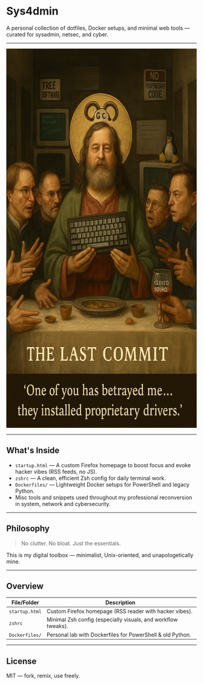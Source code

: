 # Sys4dmin

A personal collection of dotfiles, Docker setups, and minimal web tools —  
curated for sysadmin, netsec, and cyber.

---

<img src="https://github.com/tximista64/Sys4dmin/blob/master/Dalastcommit.png" alt="Dalastcommit.png" style="height: 1000px; width: 1000px;" />

---

## What's Inside

- `startup.html` — A custom Firefox homepage to boost focus and evoke hacker vibes (RSS feeds, no JS).
- `zshrc` — A clean, efficient Zsh config for daily terminal work.
- `Dockerfiles/` — Lightweight Docker setups for PowerShell and legacy Python.
- Misc tools and snippets used throughout my professional reconversion in system, network and cybersecurity.

---

## Philosophy

> No clutter. No bloat. Just the essentials.

This is my digital toolbox — minimalist, Unix-oriented, and unapologetically mine.  

---

## Overview

| File/Folder       | Description                                                |
|-------------------|------------------------------------------------------------|
| `startup.html`    | Custom Firefox homepage (RSS reader with hacker vibes).    |
| `zshrc`           | Minimal Zsh config (especially visuals, and workflow tweaks).|
| `Dockerfiles/`    | Personal lab with Dockerfiles for PowerShell & old Python. |

---

## License

MIT — fork, remix, use freely.

